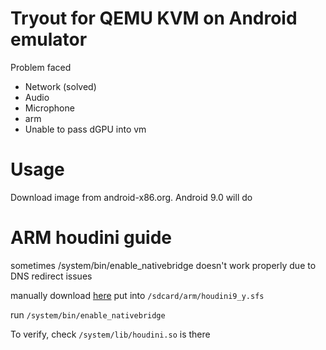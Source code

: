 # Tryout for QEMU KVM on Android emulator

Problem faced

- Network (solved)
- Audio
- Microphone
- arm
- Unable to pass dGPU into vm

# Usage

Download image from android-x86.org. Android 9.0 will do

# ARM houdini guide

sometimes /system/bin/enable_nativebridge doesn't work properly due to DNS redirect issues

manually download [here](http://dl.android-x86.org/houdini/9_y/houdini.sfs)
put into `/sdcard/arm/houdini9_y.sfs`

run `/system/bin/enable_nativebridge`

To verify, check `/system/lib/houdini.so` is there
